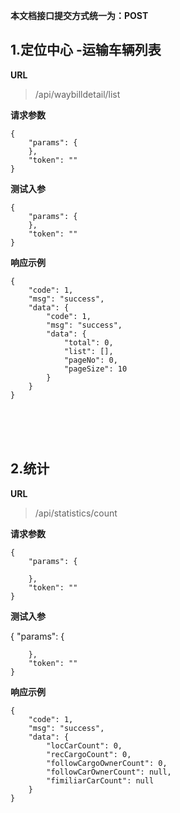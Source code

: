 
**本文档接口提交方式统一为：POST**


## 1.定位中心 -运输车辆列表 ##

**URL**
>/api/waybilldetail/list


**请求参数**
    
    {
    	"params": {
    	},
    	"token": ""
    }

**测试入参**

    {
    	"params": {
    	},
    	"token": ""
    }
	
**响应示例**

	{
		"code": 1,
		"msg": "success",
		"data": {
			"code": 1,
			"msg": "success",
			"data": {
				"total": 0,
				"list": [],
				"pageNo": 0,
				"pageSize": 10
			}
		}
	}
	
<br><br><br>



## 2.统计  ##

**URL**
>/api/statistics/count


**请求参数**
    
    {
		"params": {
			
		},
		"token": ""
    }

**测试入参**

   {
		"params": {
			
		},
		"token": ""
    }
	
**响应示例**

	{
		"code": 1,
		"msg": "success",
		"data": {
			"locCarCount": 0,
			"recCargoCount": 0,
			"followCargoOwnerCount": 0,
			"followCarOwnerCount": null,
			"fimiliarCarCount": null
		}
	}
	
<br><br><br>

